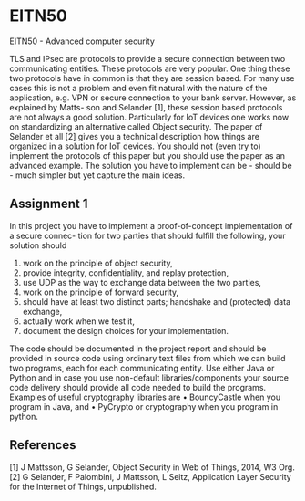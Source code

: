 # EITN50
EITN50 - Advanced computer security

TLS and IPsec are protocols to provide a secure connection between two communicating entities.
These protocols are very popular.  One thing these two protocols have in common is that they are
session based.  For many use cases this is not a problem and even fit natural with the nature of the
application, e.g.  VPN or secure connection to your bank server.  However, as explained by Matts-
son and Selander [1], these session based protocols are not always a good solution.  Particularly
for IoT devices one works now on standardizing an alternative called Object security.
The paper of Selander et all [2] gives you a technical description how things are organized in a
solution for IoT devices.  You should not (even try to) implement the protocols of this paper but
you should use the paper as an advanced example.  The solution you have to implement can be -
should be - much simpler but yet capture the main ideas.

## Assignment 1
In this project you have to implement a proof-of-concept implementation of a secure connec-
tion for two parties that should fulfill the following, your solution should
1.  work on the principle of object security,
2.  provide integrity, confidentiality, and replay protection,
3.  use UDP as the way to exchange data between the two parties,
4.  work on the principle of forward security,
5.  should have at least two distinct parts; handshake and (protected) data exchange,
6.  actually work when we test it,
7.  document the design choices for your implementation.

The code should be documented in the project report and should be provided in source code using
ordinary text files from which we can build two programs,  each for each communicating entity.
Use either Java or Python and in case you use non-default libraries/components your source code
delivery should provide all code needed to build the programs.
Examples of useful cryptography libraries are
• BouncyCastle when you program in Java, and
• PyCrypto or cryptography when you program in python.

## References
[1]  J Mattsson, G Selander, Object Security in Web of Things, 2014, W3 Org.
[2]  G Selander, F Palombini, J Mattsson, L Seitz, Application Layer Security for the Internet of
Things, unpublished.
